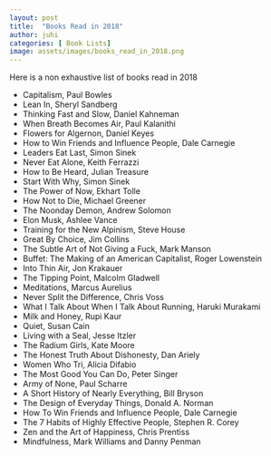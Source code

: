 ```yaml
---
layout: post
title:  "Books Read in 2018"
author: juhi
categories: [ Book Lists]
image: assets/images/books_read_in_2018.png
---
```


Here is a non exhaustive list of books read in 2018

* Capitalism, Paul Bowles
* Lean In, Sheryl Sandberg
* Thinking Fast and Slow, Daniel Kahneman
* When Breath Becomes Air, Paul Kalanithi
* Flowers for Algernon, Daniel Keyes
* How to Win Friends and Influence People, Dale Carnegie
* Leaders Eat Last, Simon Sinek
* Never Eat Alone, Keith Ferrazzi
* How to Be Heard, Julian Treasure
* Start With Why, Simon Sinek
* The Power of Now, Ekhart Tolle
* How Not to Die, Michael Greener
* The Noonday Demon, Andrew Solomon
* Elon Musk, Ashlee Vance
* Training for the New Alpinism, Steve House
* Great By Choice, Jim Collins
* The Subtle Art of Not Giving a Fuck, Mark Manson
* Buffet: The Making of an American Capitalist, Roger Lowenstein
* Into Thin Air, Jon Krakauer
* The Tipping Point, Malcolm Gladwell
* Meditations, Marcus Aurelius
* Never Split the Difference, Chris Voss
* What I Talk About When I Talk About Running, Haruki Murakami
* Milk and Honey, Rupi Kaur
* Quiet, Susan Cain
* Living with a Seal, Jesse Itzler
* The Radium Girls, Kate Moore
* The Honest Truth About Dishonesty, Dan Ariely
* Women Who Tri, Alicia Difabio
* The Most Good You Can Do, Peter Singer
* Army of None, Paul Scharre
* A Short History of Nearly Everything, Bill Bryson
* The Design of Everyday Things, Donald A. Norman
* How To Win Friends and Influence People, Dale Carnegie
* The 7 Habits of Highly Effective People, Stephen R. Corey
* Zen and the Art of Happiness, Chris Prentiss
* Mindfulness, Mark Williams and Danny Penman
